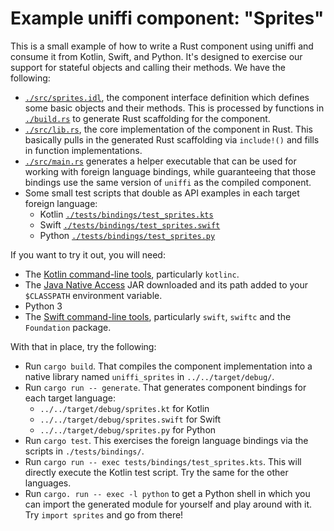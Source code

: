 # Example uniffi component: "Sprites"

This is a small example of how to write a Rust component using uniffi and consume it from Kotlin,
Swift, and Python. It's designed to exercise our support for stateful objects and calling their methods.
We have the following:

* [`./src/sprites.idl`](./src/sprites.idl), the component interface definition which defines some
  basic objects and their methods. This is processed by functions in [`./build.rs`](./build.rs)
  to generate Rust scaffolding for the component.
* [`./src/lib.rs`](./src/lib.rs), the core implementation of the component in Rust. This basically
  pulls in the generated Rust scaffolding via `include!()` and fills in function implementations.
* [`./src/main.rs`](./src/main.rs) generates a helper executable that can be used for working with
  foreign language bindings, while guaranteeing that those bindings use the same version of `uniffi`
  as the compiled component.
* Some small test scripts that double as API examples in each target foreign language:
  * Kotlin [`./tests/bindings/test_sprites.kts`](./tests/bindings/test_sprites.kts)
  * Swift [`./tests/bindings/test_sprites.swift`](./tests/bindings/test_sprites.swift)
  * Python [`./tests/bindings/test_sprites.py`](./tests/bindings/test_sprites.py)

If you want to try it out, you will need:

* The [Kotlin command-line tools](https://kotlinlang.org/docs/tutorials/command-line.html), particularly `kotlinc`.
* The [Java Native Access](https://github.com/java-native-access/jna#download) JAR downloaded and its path
  added to your `$CLASSPATH` environment variable.
* Python 3
* The [Swift command-line tools](https://swift.org/download/), particularly `swift`, `swiftc` and
  the `Foundation` package.

With that in place, try the following:

* Run `cargo build`. That compiles the component implementation into a native library named `uniffi_sprites`
  in `../../target/debug/`.
* Run `cargo run -- generate`. That generates component bindings for each target language:
    * `../../target/debug/sprites.kt` for Kotlin
    * `../../target/debug/sprites.swift` for Swift
    * `../../target/debug/sprites.py` for Python
* Run `cargo test`. This exercises the foreign language bindings via the scripts in `./tests/bindings/`.
* Run `cargo run -- exec tests/bindings/test_sprites.kts`. This will directly execute the Kotlin
  test script. Try the same for the other languages.
* Run `cargo. run -- exec -l python` to get a Python shell in which you can import the generated
  module for yourself and play around with it. Try `import sprites` and go from there!
